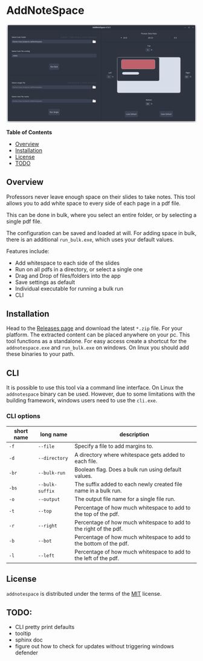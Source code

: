 # AddNoteSpace

![](demo_screenshot.png)

**Table of Contents**

- [Overview](#overview)
- [Installation](#installation)
- [License](#license)
- [TODO](#todo)


## Overview

Professors never leave enough space on their slides to take notes.
This tool allows you to add white space to every side of each page in a pdf file.

This can be done in bulk, where you select an entire folder, or by selecting
a single pdf file.

The configuration can be saved and loaded at will. For adding space in bulk,
there is an additional `run_bulk.exe`, which uses your default values.

Features include:

- Add whitespace to each side of the slides
- Run on all pdfs in a directory, or select a single one
- Drag and Drop of files/folders into the app
- Save settings as default
- Individual executable for running a bulk run
- CLI

## Installation

Head to the [Releases page](https://github.com/maromei/addnotespace/releases)
and download the latest `*.zip` file. For your platform.
The extracted content can be placed anywhere on
your pc. This tool functions as a standalone.
For easy access create a shortcut for the `addnotespace.exe` and
`run_bulk.exe` on windows. On linux you should add these binaries to your path.

## CLI

It is possible to use this tool via a command line interface.
On Linux the `addnotespace` binary can be used. However, due to some
limitations with the building framework, windows users need to use the `cli.exe`.

### CLI options

| short name | long name       | description                                                        |
|------------|-----------------|--------------------------------------------------------------------|
| `-f`       | `--file`        | Specify a file to add margins to.                                  |
| `-d`       | `--directory`   | A directory where whitespace gets added to each file.              |
| `-br`      | `--bulk-run`    | Boolean flag. Does a bulk run using default values.                |
| `-bs`      | `--bulk-suffix` | The suffix added to each newly created file name in a bulk run.    |
| `-o`       | `--output`      | The output file name for a single file run.                        |
| `-t`       | `--top`         | Percentage of how much whitespace to add to the top of the pdf.    |
| `-r`       | `--right`       | Percentage of how much whitespace to add to the right of the pdf.  |
| `-b`       | `--bot`         | Percentage of how much whitespace to add to the bottom of the pdf. |
| `-l`       | `--left`        | Percentage of how much whitespace to add to the left of the pdf.   |

## License

`addnotespace` is distributed under the terms of the [MIT](https://spdx.org/licenses/MIT.html) license.

## TODO:

- CLI pretty print defaults
- tooltip
- sphinx doc
- figure out how to check for updates without triggering windows defender
